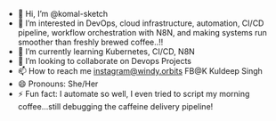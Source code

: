 - 👋 Hi, I’m @komal-sketch
- 👀 I’m interested in DevOps, cloud infrastructure, automation, CI/CD pipeline, workflow orchestration with N8N, and making systems run smoother than freshly brewed coffee..!!
- 🌱 I’m currently learning Kubernetes, CI/CD, N8N
- 💞️ I’m looking to collaborate on Devops Projects
- 📫 How to reach me instagram@windy.orbits   FB@K Kuldeep Singh
- 😄 Pronouns: She/Her
- ⚡ Fun fact: I automate so well, I even tried to script my morning coffee...still debugging the caffeine delivery pipeline!

<!---
komal-sketch/komal-sketch is a ✨ special ✨ repository because its `README.md` (this file) appears on your GitHub profile..
You can click the Preview link to take a look at your changes.
--->
